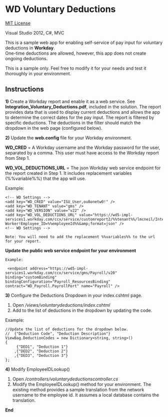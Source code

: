 ﻿WD Voluntary Deductions
=======================

[MIT License](http://en.wikipedia.org/wiki/MIT_License)

Visual Studio 2012, C#, MVC

This is a sample web app for enabling self-service of pay input for voluntary deductions in **Workday**.  
One-time deductions are allowed, however, this app does not create ongoing deductions.

This is a sample only.  Feel free to modify it for your needs and test it thoroughly in your environment.

Instructions
------------

**1)** Create a Workday report and enable it as a web service.  See **Integration_Voluntary_Deductions.pdf**, included in the solution.  The report provides data that is used to display current deductions and allows the app to determine the correct dates for the pay input.
The report is filtered by specific deductions.  The deductions in the filter should match the dropdown in the web page (configured below).

**2)** Update the **web.config** file for your Workday environment.


**<AppSettings>**

**WD_CRED** = A Workday username and the Workday password for the user, separated by a comma.  This user must have access to the Workday report from Step 1.

**WD_VOL_DEDUCTIONS_URL** = The json Workday web service endpoint for the report created in Step 1.  It includes replacement variables (%%variable%%) that the app will use.

Example:

    <!-- WD Settings -->
    <add key="WD_CRED" value="ISU_User,ou8onetw0!" />
    <add key="WD_TENANT" value="gms" />
    <add key="WD_VERSION" value="v22" />
    <add key="WD_VOL_DEDUCTIONS_URL" value="https://wd5-impl-services1.workday.com/ccx/service/customreport2/%%tenant%%/lmcneil/Integration__Voluntary_Deductions?Worker!Employee_ID=%%employeeId%%&amp;format=json" />
    <!-- WD Settings -->      

	Note: You will need to add the replacement %%variables%% to the url for your report.

**Update the public web service endpoint for your environment**

	Example:

     <endpoint address="https://wd5-impl-services1.workday.com/ccx/service/gms/Payroll/v20" binding="customBinding" bindingConfiguration="Payroll_ResourcesBinding" contract="WD_Payroll.PayrollPort" name="Payroll" />


**3)** Configure the Deductions Dropdown in your index.cshtml page.

1. Open */views/voluntarydeductions/index.cshtml*
2. Add to the list of deductions in the dropdown by updating the code.

Example:

    //Update the list of deductions for the dropdown below.
    //  {"Deduction Code", "Deduction Description"}
    ViewBag.DeductionCodes = new Dictionary<string, string>()
    {
         {"DED1", "Deduction 1"}
		,{"DED2", "Deduction 2"}
		,{"DED3", "Deduction 3"}
    };    

**4)** Modify EmployeeIDLookup()

1. Open */controllers/voluntarydeductionscontroller.cs*
2. Modify the EmployeeIDLookup() method for your environment.  The existing method provides a sample translation from the network username to the employee id.  It assumes a local database contains the translation.

**End**
